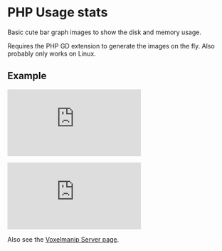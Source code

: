 # PHP Usage stats
Basic cute bar graph images to show the disk and memory usage.

Requires the PHP GD extension to generate the images on the fly. Also probably only works on Linux.

## Example
![](https://grejer.voxelmanip.se/stats_diskusage.php)

![](https://grejer.voxelmanip.se/stats_memusage.php)

Also see the [Voxelmanip Server page](http://51.68.173.17).
